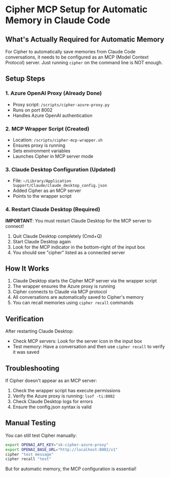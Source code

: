 # Cipher MCP Setup for Automatic Memory in Claude Code

## What's Actually Required for Automatic Memory

For Cipher to automatically save memories from Claude Code conversations, it needs to be configured as an MCP (Model Context Protocol) server. Just running `cipher` on the command line is NOT enough.

## Setup Steps

### 1. Azure OpenAI Proxy (Already Done)
- Proxy script: `/scripts/cipher-azure-proxy.py`
- Runs on port 8002
- Handles Azure OpenAI authentication

### 2. MCP Wrapper Script (Created)
- Location: `/scripts/cipher-mcp-wrapper.sh`
- Ensures proxy is running
- Sets environment variables
- Launches Cipher in MCP server mode

### 3. Claude Desktop Configuration (Updated)
- File: `~/Library/Application Support/Claude/claude_desktop_config.json`
- Added Cipher as an MCP server
- Points to the wrapper script

### 4. Restart Claude Desktop (Required)
**IMPORTANT**: You must restart Claude Desktop for the MCP server to connect!

1. Quit Claude Desktop completely (Cmd+Q)
2. Start Claude Desktop again
3. Look for the MCP indicator in the bottom-right of the input box
4. You should see "cipher" listed as a connected server

## How It Works

1. Claude Desktop starts the Cipher MCP server via the wrapper script
2. The wrapper ensures the Azure proxy is running
3. Cipher connects to Claude via MCP protocol
4. All conversations are automatically saved to Cipher's memory
5. You can recall memories using `cipher recall` commands

## Verification

After restarting Claude Desktop:
- Check MCP servers: Look for the server icon in the input box
- Test memory: Have a conversation and then use `cipher recall` to verify it was saved

## Troubleshooting

If Cipher doesn't appear as an MCP server:
1. Check the wrapper script has execute permissions
2. Verify the Azure proxy is running: `lsof -ti:8002`
3. Check Claude Desktop logs for errors
4. Ensure the config.json syntax is valid

## Manual Testing

You can still test Cipher manually:
```bash
export OPENAI_API_KEY="sk-cipher-azure-proxy"
export OPENAI_BASE_URL="http://localhost:8002/v1"
cipher "test message"
cipher recall "test"
```

But for automatic memory, the MCP configuration is essential!